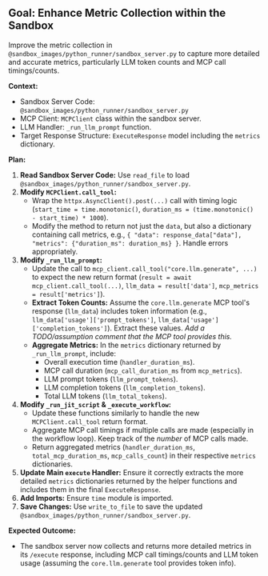 ## Goal: Enhance Metric Collection within the Sandbox

Improve the metric collection in `@sandbox_images/python_runner/sandbox_server.py` to capture more detailed and accurate metrics, particularly LLM token counts and MCP call timings/counts.

**Context:**
*   Sandbox Server Code: `@sandbox_images/python_runner/sandbox_server.py`
*   MCP Client: `MCPClient` class within the sandbox server.
*   LLM Handler: `_run_llm_prompt` function.
*   Target Response Structure: `ExecuteResponse` model including the `metrics` dictionary.

**Plan:**

1.  **Read Sandbox Server Code:** Use `read_file` to load `@sandbox_images/python_runner/sandbox_server.py`.
2.  **Modify `MCPClient.call_tool`:**
    *   Wrap the `httpx.AsyncClient().post(...)` call with timing logic (`start_time = time.monotonic()`, `duration_ms = (time.monotonic() - start_time) * 1000`).
    *   Modify the method to return not just the `data`, but also a dictionary containing call metrics, e.g., `{ "data": response_data["data"], "metrics": {"duration_ms": duration_ms} }`. Handle errors appropriately.
3.  **Modify `_run_llm_prompt`:**
    *   Update the call to `mcp_client.call_tool("core.llm.generate", ...)` to expect the new return format (`result = await mcp_client.call_tool(...)`, `llm_data = result['data']`, `mcp_metrics = result['metrics']`).
    *   **Extract Token Counts:** Assume the `core.llm.generate` MCP tool's response (`llm_data`) includes token information (e.g., `llm_data['usage']['prompt_tokens']`, `llm_data['usage']['completion_tokens']`). Extract these values. *Add a TODO/assumption comment that the MCP tool provides this.*
    *   **Aggregate Metrics:** In the `metrics` dictionary returned by `_run_llm_prompt`, include:
        *   Overall execution time (`handler_duration_ms`).
        *   MCP call duration (`mcp_call_duration_ms` from `mcp_metrics`).
        *   LLM prompt tokens (`llm_prompt_tokens`).
        *   LLM completion tokens (`llm_completion_tokens`).
        *   Total LLM tokens (`llm_total_tokens`).
4.  **Modify `_run_jit_script` & `_execute_workflow`:**
    *   Update these functions similarly to handle the new `MCPClient.call_tool` return format.
    *   Aggregate MCP call timings if multiple calls are made (especially in the workflow loop). Keep track of the *number* of MCP calls made.
    *   Return aggregated metrics (`handler_duration_ms`, `total_mcp_duration_ms`, `mcp_calls_count`) in their respective `metrics` dictionaries.
5.  **Update Main `execute` Handler:** Ensure it correctly extracts the more detailed `metrics` dictionaries returned by the helper functions and includes them in the final `ExecuteResponse`.
6.  **Add Imports:** Ensure `time` module is imported.
7.  **Save Changes:** Use `write_to_file` to save the updated `@sandbox_images/python_runner/sandbox_server.py`.

**Expected Outcome:**
*   The sandbox server now collects and returns more detailed metrics in its `/execute` response, including MCP call timings/counts and LLM token usage (assuming the `core.llm.generate` tool provides token info).
